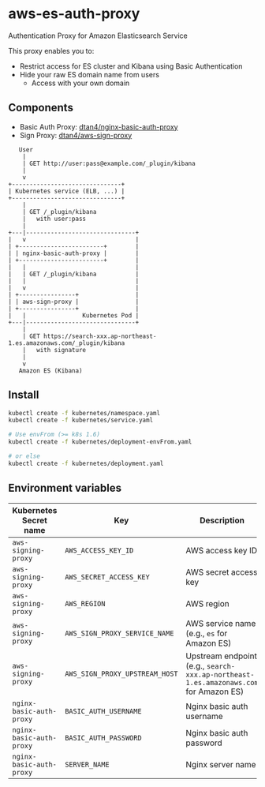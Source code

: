 # aws-es-auth-proxy

Authentication Proxy for Amazon Elasticsearch Service

This proxy enables you to:

- Restrict access for ES cluster and Kibana using Basic Authentication
- Hide your raw ES domain name from users
  - Access with your own domain

## Components

- Basic Auth Proxy: [dtan4/nginx-basic-auth-proxy](https://github.com/dtan4/nginx-basic-auth-proxy)
- Sign Proxy: [dtan4/aws-sign-proxy](https://github.com/dtan4/aws-sign-proxy)

```
   User
    |
    | GET http://user:pass@example.com/_plugin/kibana
    |
    v
+-------------------------------+
| Kubernetes service (ELB, ...) |
+-------------------------------+
    |
    | GET /_plugin/kibana
    |   with user:pass
    |
+---|-------------------------------+
|   v                               |
| +------------------------+        |
| | nginx-basic-auth-proxy |        |
| +------------------------+        |
|   |                               |
|   | GET /_plugin/kibana           |
|   |                               |
|   v                               |
| +----------------+                |
| | aws-sign-proxy |                |
| +----------------+                |
|   |                Kubernetes Pod |
+---|-------------------------------+
    |
    | GET https://search-xxx.ap-northeast-1.es.amazonaws.com/_plugin/kibana
    |   with signature
    |
    v
   Amazon ES (Kibana)
```

## Install

```bash
kubectl create -f kubernetes/namespace.yaml
kubectl create -f kubernetes/service.yaml

# Use envFrom (>= k8s 1.6)
kubectl create -f kubernetes/deployment-envFrom.yaml

# or else
kubectl create -f kubernetes/deployment.yaml
```

## Environment variables

|Kubernetes Secret name|Key|Description|
|---|---|---|
|`aws-signing-proxy`|`AWS_ACCESS_KEY_ID`|AWS access key ID|
|`aws-signing-proxy`|`AWS_SECRET_ACCESS_KEY`|AWS secret access key|
|`aws-signing-proxy`|`AWS_REGION`|AWS region|
|`aws-signing-proxy`|`AWS_SIGN_PROXY_SERVICE_NAME`|AWS service name (e.g., `es` for Amazon ES)|
|`aws-signing-proxy`|`AWS_SIGN_PROXY_UPSTREAM_HOST`|Upstream endpoint (e.g., `search-xxx.ap-northeast-1.es.amazonaws.com` for Amazon ES)|
|`nginx-basic-auth-proxy`|`BASIC_AUTH_USERNAME`|Nginx basic auth username|
|`nginx-basic-auth-proxy`|`BASIC_AUTH_PASSWORD`|Nginx basic auth password|
|`nginx-basic-auth-proxy`|`SERVER_NAME`|Nginx server name|
